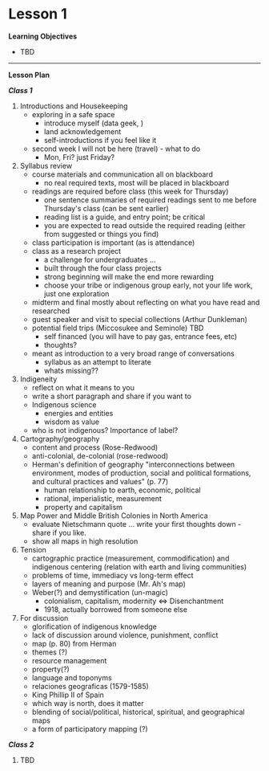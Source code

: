 Lesson 1  
========

**Learning Objectives**
- TBD

---

**Lesson Plan**  

*__Class 1__*  

1. Introductions and Housekeeping  
   -   exploring in a safe space   
       -   introduce myself (data geek, )  
       -   land acknowledgement  
       -   self-introductions if you feel like it  
    - second week I will not be here (travel) - what to do  
       -   Mon, Fri? just Friday?  
2. Syllabus review  
   -   course materials and communication all on blackboard  
       -   no real required texts, most will be placed in blackboard  
   -   readings are required before class (this week for Thursday)  
       -   one sentence summaries of required readings sent to me before Thursday's class (can be sent earlier)  
       -   reading list is a guide, and entry point; be critical  
       -   you are expected to read outside the required reading (either from suggested or things you find)  
   -   class participation is important (as is attendance)  
   -   class as a research project  
       -   a challenge for undergraduates ...  
       -   built through the four class projects  
       -   strong beginning will make the end more rewarding  
       -   choose your tribe or indigenous group early, not your life work, just one exploration  
   -   midterm and final mostly about reflecting on what you have read and researched  
   -   guest speaker and visit to special collections (Arthur Dunkleman)  
   -   potential field trips (Miccosukee and Seminole) TBD  
       -   self financed (you will have to pay gas, entrance fees, etc)  
       -   thoughts?  
   -   meant as introduction to a very broad range of conversations  
       -   syllabus as an attempt to literate  
       -   whats missing??   
3. Indigeneity  
   -   reflect on what it means to you  
   -   write a short paragraph and share if you want to  
   -   Indigenous science
       -   energies and entities
       -   wisdom as value
   -   who is not indigenous? Importance of label?
4. Cartography/geography  
   -   content and process (Rose-Redwood)  
   -   anti-colonial, de-colonial (rose-redwood)  
   -   Herman's definition of geography "interconnections between environment, modes of production, social and political formations, and cultural practices and values" (p. 77)  
       -   human relationship to earth, economic, political  
       -   rational, imperialistic, measurement  
       -   property and capitalism  
3. Map Power and Middle British Colonies in North America 
   -   evaluate Nietschmann quote ... write your first thoughts down - share if you like.
   -   show all maps in high resolution
6. Tension
   -   cartographic practice (measurement, commodification) and indigenous centering (relation with earth and living communities)  
   -   problems of time, immediacy vs long-term effect  
   -   layers of meaning and purpose (Mr. Ah's map)  
   -   Weber(?) and demystification (un-magic)
       -   colonialism, capitalism, modernity <=> Disenchantment
       -   1918, actually borrowed from someone else
7. For discussion
   -   glorification of indigenous knowledge
   -   lack of discussion around violence, punishment, conflict
   -   map (p. 80) from Herman
   -   themes (?)
      -   resource management
      -   property(?)
      -   language and toponyms
   -   relaciones geograficas (1579-1585)
      -   King Phillip II of Spain
      -   which way is north, does it matter
      -   blending of social/political, historical, spiritual, and geographical maps
      -   a form of participatory mapping (?)

*__Class 2__*  

1. TBD


